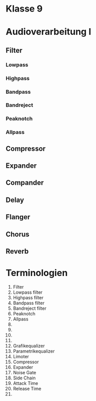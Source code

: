 # Klasse 9
# Audioverarbeitung I

## Filter


### Lowpass


### Highpass


### Bandpass


### Bandreject


### Peaknotch


### Allpass

## Compressor



## Expander


## Compander


## Delay



## Flanger



## Chorus

## Reverb

# Terminologien

1. Filter
2. Lowpass filter
3. Highpass filter
4. Bandpass filter
5. Bandreject filter
6. Peaknotch
7. Allpass
8.
9.
10.
11.
12. Grafikequalizer
13. Parametrikequalizer
14. Limoter
15. Compressor
15. Expander
16. Noise Gate
17. Side Chain
18. Attack Time
19. Release Time
20.
